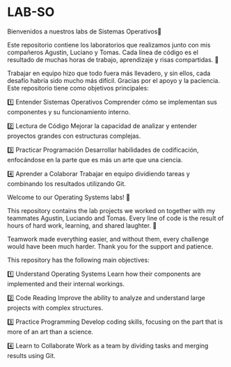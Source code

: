 # LAB-SO

Bienvenidos a nuestros labs de Sistemas Operativos🚀

Este repositorio contiene los laboratorios que realizamos junto con mis compañeros Agustin, Luciano y Tomas. Cada línea de código es el resultado de muchas horas de trabajo, aprendizaje y risas compartidas. 💙

Trabajar en equipo hizo que todo fuera más llevadero, y sin ellos, cada desafío habría sido mucho más difícil. Gracias por el apoyo y la paciencia. Este repositorio tiene como objetivos principales:

1️⃣ Entender Sistemas Operativos Comprender cómo se implementan sus componentes y su funcionamiento interno.

2️⃣ Lectura de Código Mejorar la capacidad de analizar y entender proyectos grandes con estructuras complejas.

3️⃣ Practicar Programación Desarrollar habilidades de codificación, enfocándose en la parte que es más un arte que una ciencia.

4️⃣ Aprender a Colaborar Trabajar en equipo dividiendo tareas y combinando los resultados utilizando Git.

Welcome to our Operating Systems labs! 🚀

This repository contains the lab projects we worked on together with my teammates Agustin, Luciando and Tomas. Every line of code is the result of hours of hard work, learning, and shared laughter. 💙

Teamwork made everything easier, and without them, every challenge would have been much harder. Thank you for the support and patience.

This repository has the following main objectives:

1️⃣ Understand Operating Systems Learn how their components are implemented and their internal workings.

2️⃣ Code Reading Improve the ability to analyze and understand large projects with complex structures.

3️⃣ Practice Programming Develop coding skills, focusing on the part that is more of an art than a science.

4️⃣ Learn to Collaborate Work as a team by dividing tasks and merging results using Git.
